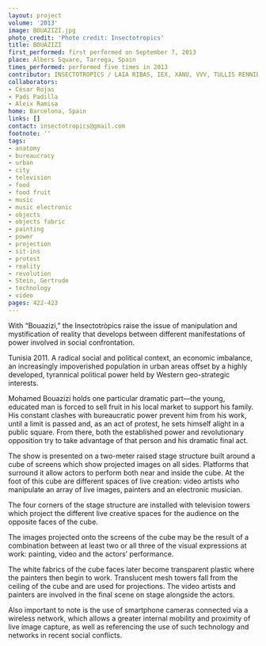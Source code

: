 ```yaml
---
layout: project
volume: '2013'
image: BOUAZIZI.jpg
photo_credit: 'Photo credit: Insectotropics'
title: BOUAZIZI
first_performed: first performed on September 7, 2013
place: Albers Square, Tarrega, Spain
times_performed: performed five times in 2013
contributor: INSECTOTROPICS / LAIA RIBAS, IEX, XANU, VVV, TULLIS RENNIE, MARIA THORSON
collaborators:
- César Rojas
- Padi Padilla
- Aleix Ramisa
home: Barcelona, Spain
links: []
contact: insectotropics@gmail.com
footnote: ''
tags:
- anatomy
- bureaucracy
- urban
- city
- television
- food
- food fruit
- music
- music electronic
- objects
- objects fabric
- painting
- power
- projection
- sit-ins
- protest
- reality
- revolution
- Stein, Gertrude
- technology
- video
pages: 422-423
---
```


With “Bouazizi,” the Insectotròpics raise the issue of manipulation and mystification of reality that develops between different manifestations of power involved in social confrontation.

Tunisia 2011. A radical social and political context, an economic imbalance, an increasingly impoverished population in urban areas offset by a highly developed, tyrannical political power held by Western geo-strategic interests.

Mohamed Bouazizi holds one particular dramatic part—the young, educated man is forced to sell fruit in his local market to support his family. His constant clashes with bureaucratic power prevent him from his work, until a limit is passed and, as an act of protest, he sets himself alight in a public square. From there, both the established power and revolutionary opposition try to take advantage of that person and his dramatic final act.

The show is presented on a two-meter raised stage structure built around a cube of screens which show projected images on all sides. Platforms that surround it allow actors to perform both near and inside the cube. At the foot of this cube are different spaces of live creation: video artists who manipulate an array of live images, painters and an electronic musician.

The four corners of the stage structure are installed with television towers which project the different live creative spaces for the audience on the opposite faces of the cube.

The images projected onto the screens of the cube may be the result of a combination between at least two or all three of the visual expressions at work: painting, video and the actors’ performance.

The white fabrics of the cube faces later become transparent plastic where the painters then begin to work. Translucent mesh towers fall from the ceiling of the cube and are used for projections. The video artists and painters are involved in the final scene on stage alongside the actors.

Also important to note is the use of smartphone cameras connected via a wireless network, which allows a greater internal mobility and proximity of live image capture, as well as referencing the use of such technology and networks in recent social conflicts.
